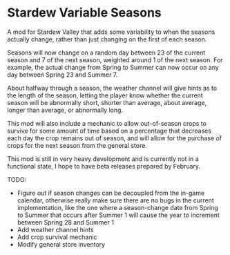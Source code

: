 # Stardew Variable Seasons

A mod for Stardew Valley that adds some variability to when the seasons actually change, rather than just changing on the first of each season.

Seasons will now change on a random day between 23 of the current season and 7 of the next season, weighted around 1 of the next season.
For example, the actual change from Spring to Summer can now occur on any day between Spring 23 and Summer 7.

About halfway through a season, the weather channel will give hints as to the length of the season, letting the player know whether the current season will be abnormally short, shorter than average, about average, longer than average, or abnormally long.

This mod will also include a mechanic to allow out-of-season crops to survive for some amount of time based on a percentage that decreases each day the crop remains out of season, and will allow for the purchase of crops for the next season from the general store.

This mod is still in very heavy development and is currently not in a functional state, I hope to have beta releases prepared by February.

TODO:
- Figure out if season changes can be decoupled from the in-game calendar, otherwise really make sure there are no bugs in the current implementation, like the one where a season-change date from Spring to Summer that occurs after Summer 1 will cause the year to increment between Spring 28 and Summer 1
- Add weather channel hints
- Add crop survival mechanic
- Modify general store inventory
